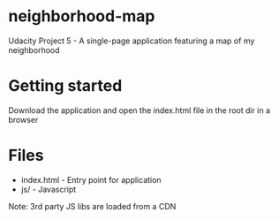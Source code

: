 # neighborhood-map
Udacity Project 5 - A single-page application featuring a map of my neighborhood

# Getting started
Download the application and open the index.html file in the root dir in a browser

# Files
* index.html - Entry point for application
* js/ - Javascript

Note: 3rd party JS libs are loaded from a CDN
